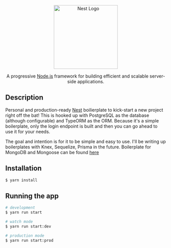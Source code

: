 <p align="center">
  <a href="http://nestjs.com/" target="blank"><img src="https://nestjs.com/img/logo-small.svg" width="200" alt="Nest Logo" /></a>
</p>

  <p align="center">A progressive <a href="http://nodejs.org" target="_blank">Node.js</a> framework for building efficient and scalable server-side applications.</p>

## Description

Personal and production-ready [Nest](https://github.com/nestjs/nest) boilierplate to kick-start a new project right off the bat! This is hooked up with PostgreSQL as the database (although configurable) and TypeORM as the ORM. Because it's a simple boilerplate, only the login endpoint is built and then you can go ahead to use it for your needs.

The goal and intention is for it to be simple and easy to use. I'll be writing up boilerplates with Knex, Sequelize, Prisma in the future. Boilerplate for MongoDB and Mongoose can be found [here](https://github.com/SirPhemmiey/nestjs-mongoose-boilerplate)

## Installation

```bash
$ yarn install
```

## Running the app

```bash
# development
$ yarn run start

# watch mode
$ yarn run start:dev

# production mode
$ yarn run start:prod
```
